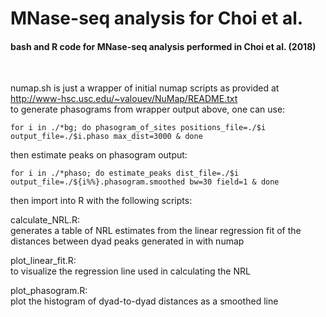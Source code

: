 # MNase-seq analysis for Choi et al.
<h4>bash and R code for MNase-seq analysis performed in Choi et al. (2018)  </h4>
<br/>  

numap.sh is just a wrapper of initial numap scripts as provided at http://www-hsc.usc.edu/~valouev/NuMap/README.txt
<br/>
to generate phasograms from wrapper output above, one can use:

	for i in ./*bg; do phasogram_of_sites positions_file=./$i output_file=./$i.phaso max_dist=3000 & done
	
then estimate peaks on phasogram output:

	for i in ./*phaso; do estimate_peaks dist_file=./$i output_file=./${i%%}.phasogram.smoothed bw=30 field=1 & done

then import into R with the following scripts:
<br/>

calculate_NRL.R:    <br/>generates a table of NRL estimates from the linear regression fit of the distances between dyad peaks generated in with numap


plot_linear_fit.R:  <br/>to visualize the regression line used in calculating the NRL
	

plot_phasogram.R:  <br/>plot the histogram of dyad-to-dyad distances as a smoothed line
